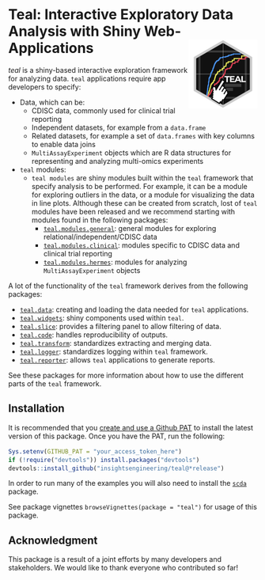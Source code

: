 # Teal: Interactive Exploratory Data Analysis with Shiny Web-Applications <a href='https://insightsengineering.github.io/teal'><img src="man/figures/teal.png" align="right" height="139" style="max-width: 100%;"/></a  >

*teal* is a shiny-based interactive exploration framework for analyzing data. `teal` applications require app developers to specify:

<!-- markdownlint-disable MD007 MD030 -->
-   Data, which can be:
    -    CDISC data, commonly used for clinical trial reporting
    -    Independent datasets, for example from a `data.frame`
    -    Related datasets, for example a set of `data.frames` with key columns to enable data joins
    -    `MultiAssayExperiment` objects which are R data structures for representing and analyzing multi-omics experiments
-   `teal` modules:
    -   `teal modules` are shiny modules built within the `teal` framework that specify analysis to be performed. For example, it can be a module for exploring outliers in the data, or a module for visualizing the data in line plots. Although these can be created from scratch, lost of `teal` modules have been released and we recommend starting with modules found in the following packages:
        -   [`teal.modules.general`](https://insightsengineering.github.io/teal.modules.general): general modules for exploring relational/independent/CDISC data
        -   [`teal.modules.clinical`](https://insightsengineering.github.io/teal.modules.clinical): modules specific to CDISC data and clinical trial reporting
        -   [`teal.modules.hermes`](https://insightsengineering.github.io/teal.modules.hermes): modules for analyzing `MultiAssayExperiment` objects

<!-- markdownlint-enable MD007 MD030 -->

A lot of the functionality of the `teal` framework derives from the following packages:

<!-- markdownlint-disable MD007 MD030 -->
-   [`teal.data`](https://insightsengineering.github.io/teal.data): creating and loading the data needed for `teal` applications.
-   [`teal.widgets`](https://insightsengineering.github.io/teal.widgets): shiny components used within `teal`.
-   [`teal.slice`](https://insightsengineering.github.io/teal.slice): provides a filtering panel to allow filtering of data.
-   [`teal.code`](https://insightsengineering.github.io/teal.code): handles reproducibility of outputs.
-   [`teal.transform`](https://insightsengineering.github.io/teal.transform): standardizes extracting and merging data.
-   [`teal.logger`](https://insightsengineering.github.io/teal.logger): standardizes logging within `teal` framework.
-   [`teal.reporter`](https://insightsengineering.github.io/teal.reporter): allows `teal` applications to generate reports.

<!-- markdownlint-enable MD007 MD030 -->

See these packages for more information about how to use the different parts of the `teal` framework.

## Installation

It is recommended that you [create and use a Github PAT](https://docs.github.com/en/github/authenticating-to-github/keeping-your-account-and-data-secure/creating-a-personal-access-token) to install the latest version of this package. Once you have the PAT, run the following:

```r
Sys.setenv(GITHUB_PAT = "your_access_token_here")
if (!require("devtools")) install.packages("devtools")
devtools::install_github("insightsengineering/teal@*release")
```

In order to run many of the examples you will also need to install the [`scda`](https://insightsengineering.github.io/scda) package.

See package vignettes `browseVignettes(package = "teal")` for usage of this package.

## Acknowledgment

This package is a result of a joint efforts by many developers and stakeholders. We would like to thank everyone who contributed so far!

